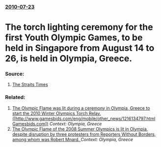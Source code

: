 ### [2010-07-23](/news/2010/07/23/index.md)

# The torch lighting ceremony for the first Youth Olympic Games, to be held in Singapore from August 14 to 26, is held in Olympia, Greece. 




### Source:

1. [The Straits Times](http://www.straitstimes.com/BreakingNews/Sport/Story/STIStory_557334.html)

### Related:

1. [ The Olympic Flame was lit during a ceremony in Olympia, Greece to start the 2010 Winter Olympics Torch Relay.([http://www.gamesbids.com/eng/mobile/other_news/1216134797.html Gamesbids.com])](/news/2009/10/22/the-olympic-flame-was-lit-during-a-ceremony-in-olympia-greece-to-start-the-2010-winter-olympics-torch-relay-http-www-gamesbids-com-eng.md) _Context: Olympia, Greece_
2. [ The Olympic Flame of the 2008 Summer Olympics is lit in Olympia, despite disruption by three protesters from Reporters Without Borders, among whom was Robert Mnard.  ](/news/2008/03/24/the-olympic-flame-of-the-2008-summer-olympics-is-lit-in-olympia-despite-disruption-by-three-protesters-from-reporters-without-borders-amo.md) _Context: Olympia, Greece_
